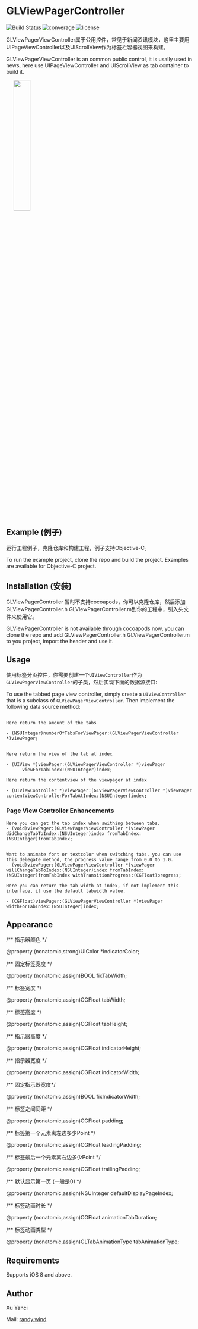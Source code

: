 # GLViewPagerController
![Build Status](https://travis-ci.org/msaps/MSSTabbedPageViewController.svg?branch=develop)
![converage](	https://img.shields.io/sonar/http/sonar.qatools.ru/ru.yandex.qatools.allure:allure-core/coverage.svg)
![license](https://img.shields.io/github/license/mashape/apistatus.svg)

GLViewPagerViewController属于公用控件，常见于新闻资讯模块，这里主要用UIPageViewController以及UIScrollView作为标签栏容器视图来构建。

GLViewPagerViewController is an common public control, it is usally used in news, here use UIPageViewController and UIScrollView as tab container to build it.

<div style="width:100%;">
<img src=".https://github.com/XuYanci/GLViewPagerController/blob/master/readme~resource/present_viewpager.gif" align="center" height="30%" width="30%" style="margin-left:20px;">
</div>

<p><p>

## Example (例子)
运行工程例子，克隆仓库和构建工程，例子支持Objective-C。

To run the example project, clone the repo and build the project. Examples are available for Objective-C project.

## Installation (安装)

GLViewPagerController 暂时不支持cocoapods，你可以克隆仓库，然后添加GLViewPagerController.h GLViewPagerController.m到你的工程中，引入头文件来使用它。

GLViewPagerController is not available through cocoapods now, you can clone the repo and add GLViewPagerController.h GLViewPagerController.m to you project, import the header and use it.

## Usage

使用标签分页控件，你需要创建一个`UIViewController`作为`GLViewPagerViewController`的子类，然后实现下面的数据源接口:

To use the tabbed page view controller, simply create a `UIViewController` that is a subclass of `GLViewPagerViewController`. Then implement the following data source method:

```

Here return the amount of the tabs 

- (NSUInteger)numberOfTabsForViewPager:(GLViewPagerViewController *)viewPager;


Here return the view of the tab at index

- (UIView *)viewPager:(GLViewPagerViewController *)viewPager
      viewForTabIndex:(NSUInteger)index;

Here return the contentview of the viewpager at index

- (UIViewController *)viewPager:(GLViewPagerViewController *)viewPager
contentViewControllerForTabAtIndex:(NSUInteger)index;
```

### Page View Controller Enhancements
```
Here you can get the tab index when swithing between tabs.
- (void)viewPager:(GLViewPagerViewController *)viewPager didChangeTabToIndex:(NSUInteger)index fromTabIndex:(NSUInteger)fromTabIndex;


Want to animate font or textcolor when switching tabs, you can use this delegate method, the progress value range from 0.0 to 1.0.
- (void)viewPager:(GLViewPagerViewController *)viewPager willChangeTabToIndex:(NSUInteger)index fromTabIndex:(NSUInteger)fromTabIndex withTransitionProgress:(CGFloat)progress;

Here you can return the tab width at index, if not implement this interface, it use the default tabwidth value.

- (CGFloat)viewPager:(GLViewPagerViewController *)viewPager widthForTabIndex:(NSUInteger)index;
```
## Appearance

/** 指示器颜色 */

@property (nonatomic,strong)UIColor *indicatorColor;

/** 固定标签宽度 */

@property (nonatomic,assign)BOOL fixTabWidth;

/** 标签宽度 */

@property (nonatomic,assign)CGFloat tabWidth;

/** 标签高度 */

@property (nonatomic,assign)CGFloat tabHeight;

/** 指示器高度 */

@property (nonatomic,assign)CGFloat indicatorHeight;

/** 指示器宽度 */

@property (nonatomic,assign)CGFloat indicatorWidth;

/** 固定指示器宽度*/

@property (nonatomic,assign)BOOL fixIndicatorWidth;

/** 标签之间间距 */

@property (nonatomic,assign)CGFloat padding;

/** 标签第一个元素离左边多少Point */

@property (nonatomic,assign)CGFloat leadingPadding;

/** 标签最后一个元素离右边多少Point */

@property (nonatomic,assign)CGFloat trailingPadding;

/** 默认显示第一页 (一般是0) */

@property (nonatomic,assign)NSUInteger defaultDisplayPageIndex;

/** 标签动画时长 */

@property (nonatomic,assign)CGFloat animationTabDuration;

/** 标签动画类型 */

@property (nonatomic,assign)GLTabAnimationType tabAnimationType;


## Requirements
Supports iOS 8 and above.

## Author
Xu Yanci

Mail: [randy.wind](mailto:grandy.wind@gmail.com)
